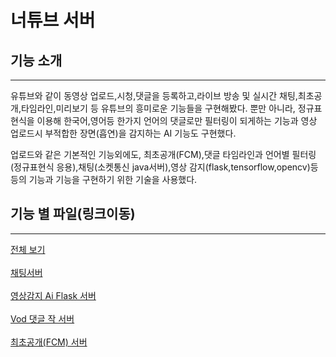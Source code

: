 # 너튜브 서버


## 기능 소개
---
유튜브와 같이 동영상 업로드,시청,댓글을 등록하고,라이브 방송 및 실시간 채팅,최초공개,타임라인,미리보기 등 유튜브의 흥미로운 기능들을 구현해봤다.
뿐만 아니라, 정규표현식을 이용해 한국어,영어등 한가지 언어의 댓글로만 필터링이 되게하는 기능과 영상 업로드시 부적합한 장면(흡연)을 감지하는 AI 기능도 구현했다.

업로드와 같은 기본적인 기능외에도, 최초공개(FCM),댓글 타임라인과 언어별 필터링(정규표현식 응용),채팅(소켓통신 java서버),영상 감지(flask,tensorflow,opencv)등등의 
기능과 기능을 구현하기 위한 기술을 사용했다.

## 기능 별 파일(링크이동)
---

  <a href="https://github.com/DalioKim/nuTube_server/tree/master">전체 보기</a></br></br>
  <a href="https://github.com/DalioKim/nuTube_server/blob/master/LiveChat.java">채팅서버</a></br></br>
  <a href="https://github.com/DalioKim/nuTube_server/blob/master/censored.py">영상감지 Ai Flask 서버</a></br></br>
  <a href="https://github.com/DalioKim/nuTube_server/blob/master/upload_comment.php">Vod 댓글 작 서버</a></br></br>
  <a href="https://github.com/DalioKim/nuTube_server/blob/master/push_notification.php">최초공개(FCM) 서버</a></br></br>
 </br></br>
